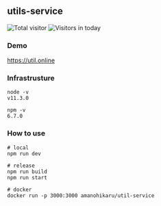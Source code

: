 ## utils-service
![Total visitor](https://visitor-count-badge.herokuapp.com/total.svg?repo_id=amanoooo.util-service)
![Visitors in today](https://visitor-count-badge.herokuapp.com/today.svg?repo_id=amanoooo.util-service)

### Demo
https://util.online


### Infrastrusture

```
node -v
v11.3.0

npm -v 
6.7.0
```

### How to use

```
# local
npm run dev

# release
npm run build 
npm run start

# docker
docker run -p 3000:3000 amanohikaru/util-service
```






